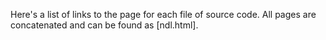 Here's a list of links to the page for each file of source code. All pages are concatenated and can be found as [ndl.html].

